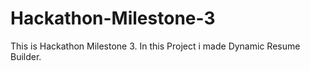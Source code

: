 # Hackathon-Milestone-3
This is Hackathon Milestone 3. In this Project i made Dynamic Resume Builder.
